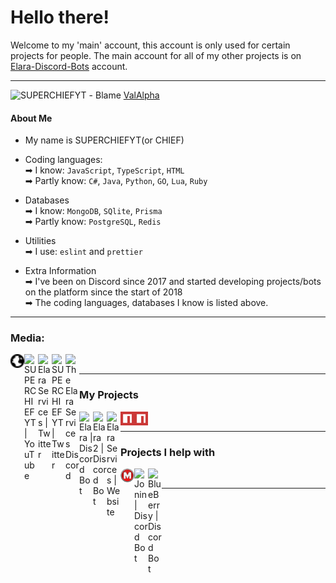 # Hello there! 

Welcome to my 'main' account, this account is only used for certain projects for people. The main account for all of my other projects is on [Elara-Discord-Bots](https://github.com/Elara-Discord-Bots) account. 

---

<p align="left"> <img src="https://komarev.com/ghpvc/?username=SUPERCHIEFYT&label=Profile%20views&color=0e75b6&style=flat" alt="SUPERCHIEFYT" /> - Blame <a href="https://github.com/ValAlpha">ValAlpha</a> </p>

#### About Me
- My name is SUPERCHIEFYT(or CHIEF) 
- Coding languages:<br>
➡ I know: `JavaScript`, `TypeScript`, `HTML`<br>
➡ Partly know: `C#`, `Java`, `Python`, `GO`, `Lua`, `Ruby`

- Databases<br>
➡ I know: `MongoDB`, `SQlite`, `Prisma`<br>
➡ Partly know: `PostgreSQL`, `Redis` 

- Utilities<br>
➡ I use: `eslint` and `prettier`

- Extra Information<br>
➡ I've been on Discord since 2017 and started developing projects/bots on the platform since the start of 2018<br>
➡ The coding languages, databases I know is listed above. 

---

### Media:

[<img align="left" title="superchiefyt.xyz" width="22px" src="https://raw.githubusercontent.com/iconic/open-iconic/master/svg/globe.svg" />][website]
[<img align="left" title="SUPERCHIEFYT | YouTube" width="22px" src="https://cdn.superchiefyt.xyz/api/bot/youtube.png" />][YouTube]
[<img align="left" title="Elara Services | Twitter" width="22px" src="https://cdn.superchiefyt.xyz/api/bot/twitter.png" />][twitterElara]
[<img align="left" title="SUPERCHIEFYT | Twitter" width="22px" src="https://cdn.superchiefyt.xyz/api/bot/twitter.png" />][twitterSuper]
[<img align="left" title="The Elara Services Discord" width="22px" src="https://cdn.superchiefyt.xyz/api/bot/discord.gif"/>][Discord]

<br />

---

### My Projects 
[<img align="left" width="22px" title="Elara | Discord Bot" src="https://cdn.superchiefyt.xyz/d/icons/Elara.png"/>][website]
[<img align="left" width="22px" title="Elara 2 | Discord Bot" src="https://cdn.superchiefyt.xyz/d/icons/Elara_Beta.png"/>][website]
[<img align="left" width="22px" title="Elara Services | Website" src="https://cdn.superchiefyt.xyz/d/icons/Elara.png"/>][services]
[<img align="left" width="22px" title="Elara Services | NPM" src="https://raw.githubusercontent.com/github/explore/6c6508f34230f0ac0d49e847a326429eefbfc030/topics/npm/npm.png"/>][npm:services]
[<img align="left" width="22px" title="Discord Hook | NPM" src="https://raw.githubusercontent.com/github/explore/6c6508f34230f0ac0d49e847a326429eefbfc030/topics/npm/npm.png"/>][npm:hook]

<br />

---

### Projects I help with 
[<img align="left" width="22px" title="MarksBot | Discord Bot" src="https://github.com/Elara-Discord-Bots/Bot-Images/blob/master/bot/MarksBot.png?raw=true"/>][pro:mb]
[<img align="left" width="22px" title="Jonin | Discord Bot" src="https://cdn.discordapp.com/avatars/662517805983334416/c897529c342666e5269a764adba588c2.png"/>][pro:jonin]
[<img align="left" width="22px" title="BlueBerry | Discord Bot" src="https://cdn.discordapp.com/avatars/712351071858720769/ceb8bdc58c72d32e165c54a323236bb9.png"/>][pro:blueberry]

<br />

---

[npm:services]: https://npmjs.com/package/elara-services
[npm:hook]: https://npmjs.com/package/discord-hook

[website]: https://superchiefyt.xyz
[twitterElara]: https://twitter.com/ElaraBot
[twitterSuper]: https://twitter.com/SUPERCHIEFYT
[YouTube]: https://youtube.com/c/SUPERCHIEFYT
[Discord]: https://superchiefyt.xyz/support
[services]: https://my.elara.services
[pro:mb]: https://marksbot.mwserver.site
[pro:jonin]: https://top.gg/bot/662517805983334416
[pro:blueberry]: https://top.gg/bot/712351071858720769
